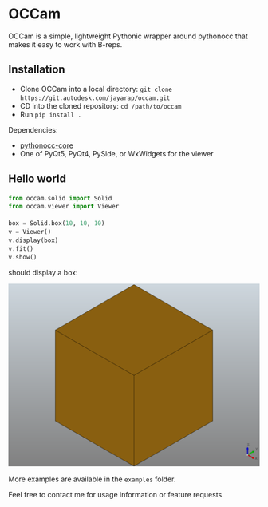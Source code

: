 # OCCam

OCCam is a simple, lightweight Pythonic wrapper around pythonocc that makes it easy to work with B-reps.

## Installation

- Clone OCCam into a local directory: `git clone https://git.autodesk.com/jayarap/occam.git`
- CD into the cloned repository: `cd /path/to/occam`
- Run `pip install .`


Dependencies:

- [pythonocc-core](https://github.com/tpaviot/pythonocc-core)
- One of PyQt5, PyQt4, PySide, or WxWidgets for the viewer


## Hello world

```python
from occam.solid import Solid
from occam.viewer import Viewer

box = Solid.box(10, 10, 10)
v = Viewer()
v.display(box)
v.fit()
v.show()
```

should display a box:

![hello world viewer](examples/ex1_hello_world.png "Hello world")

More examples are available in the `examples` folder.


Feel free to contact me for usage information or feature requests.